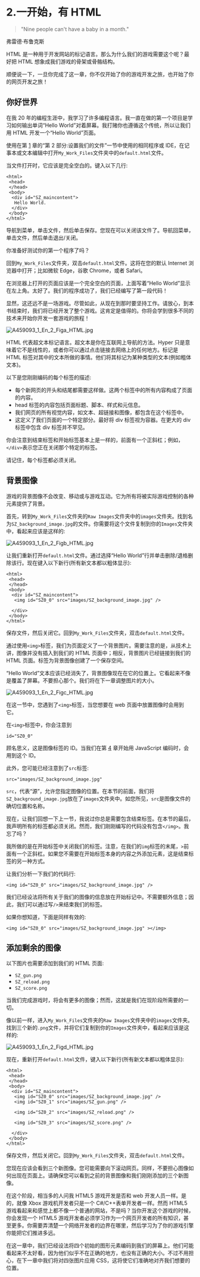 # 2.一开始，有 HTML

> "Nine people can't have a baby in a month."

弗雷德·布鲁克斯

HTML 是一种用于开发网站的标记语言。那么为什么我们的游戏需要这个呢？最好把 HTML 想象成我们游戏的骨架或骨骼结构。

顺便说一下，一旦你完成了这一章，你不仅开始了你的游戏开发之旅，也开始了你的网页开发之旅！

## 你好世界

在我 20 年的编程生涯中，我学习了许多编程语言。我一直在做的第一个项目是学习如何输出单词“Hello World”对着屏幕。我打赌你也遵循这个传统，所以让我们用 HTML 开发一个“Hello World”页面。

使用在第 [1](1.html) 章的“第 2 部分:设置我们的文件”一节中使用的相同程序或 IDE，在记事本或文本编辑中打开`My_Work_Files`文件夹中的`default.html`文件。

当文件打开时，它应该是完全空白的。键入以下几行:

```
<html>
 <head>
 </head>
 <body>
  <div id="SZ_maincontent">
   Hello World.
  </div>
 </body>
</html>

```

导航到菜单，单击文件，然后单击保存。您现在可以关闭该文件了。导航回菜单，单击文件，然后单击退出/关闭。

你准备好测试你的第一个程序了吗？

回到`My_Work_Files`文件夹，双击`default.html`文件。这将在您的默认 Internet 浏览器中打开；比如微软 Edge，谷歌 Chrome，或者 Safari。

在浏览器上打开的页面应该是一个完全空白的页面，上面写着“Hello World”显示在左上角。太好了。我们的程序成功了，我们已经编写了第一段代码！

显然，这还远不是一场游戏。尽管如此，从现在到那时要坚持工作。请放心，到本书结束时，我们将已经开发了整个游戏。这肯定是值得的。你将会学到很多不同的技术来开始你开发一套游戏的旅程！

![A459093_1_En_2_Figa_HTML.jpg](A459093_1_En_2_Figa_HTML.jpg)

HTML 代表超文本标记语言。超文本是你在互联网上导航的方法。Hyper 只是意味着它不是线性的，或者你可以通过点击链接去网络上的任何地方。标记是 HTML 标签对其中的文本所做的事情。他们将其标记为某种类型的文本(例如粗体文本)。

以下是您刚刚编码的每个标签的描述:

*   每个新网页的开头和结尾都需要这样做。这两个标签中的所有内容构成了页面的内容。
*   head 标签的内容包括页面标题、脚本、样式和元信息。
*   我们网页的所有视觉内容，如文本、超链接和图像，都包含在这个标签中。
*   这定义了我们页面的一个特定部分。最好将 div 标签视为容器。在更大的 div 标签中包含 div 标签并不罕见。

你会注意到结束标签和开始标签基本上是一样的，前面有一个正斜杠；例如，`</div>`表示您正在关闭那个特定的标签。

请记住，每个标签都必须关闭。

## 背景图像

游戏的背景图像不会改变、移动或与游戏互动。它为所有将被实际游戏控制的各种元素提供了背景。

首先，转到`My_Work_Files`文件夹的`Raw Images`文件夹中的`images`文件夹。找到名为`SZ_background_image.jpg`的文件。你需要将这个文件复制到你的`Images`文件夹中，看起来应该是这样的:

![A459093_1_En_2_Figb_HTML.jpg](A459093_1_En_2_Figb_HTML.jpg)

让我们重新打开`default.html`文件。通过选择“Hello World”行并单击删除/退格删除该行。现在键入以下新行(所有新文本都以粗体显示):

```
<html>
 <head>
 </head>
 <body>
  <div id="SZ_maincontent">
   <img id="SZ0_0" src="images/SZ_background_image.jpg" />

  </div>
 </body>
</html>

```

保存文件，然后关闭它。回到`My_Work_Files`文件夹，双击`default.html`文件。

通过使用`<img>`标签，我们为页面定义了一个背景图片。需要注意的是，从技术上讲，图像并没有插入到我们的 HTML 页面中；相反，背景图片已经链接到我们的 HTML 页面。标签为背景图像创建了一个保存空间。

“Hello World”文本应该已经消失了，背景图像现在在它的位置上。它看起来不像是覆盖了屏幕。不要担心那个。我们将在下一章调整图片的大小。

![A459093_1_En_2_Figc_HTML.jpg](A459093_1_En_2_Figc_HTML.jpg)

在这一节中，您遇到了`<img>`标签，当您想要在 web 页面中放置图像时会用到它。

在`<img>`标签中，你会注意到

```
id="SZ0_0"

```

顾名思义，这是图像标签的 ID。当我们在第 [4](4.html) 章开始用 JavaScript 编码时，会用到这个 ID。

此外，您可能已经注意到了`src`标签:

```
src="images/SZ_background_image.jpg"

```

`src`，代表“源”，允许您指定图像的位置。在本节的前面，我们将`SZ_background_image.jpg`放在了`images`文件夹中。如您所见，`src`是图像文件的确切位置和名称。

现在，让我们回想一下上一节，我说过你总是需要包含结束标签。在本节的最后，我声明所有的标签都必须关闭。然而，我们刚刚编写的代码没有包含`</img>`。我忘了吗？

我所做的是在开始标签中关闭我们的标签。注意，在我们的`img`标签的末尾，`>`前面有一个正斜杠。如果您不需要在开始标签本身的内容之外添加元素，这是结束标签的另一种方式。

让我们分析一下我们的代码行:

```
<img id="SZ0_0" src="images/SZ_background_image.jpg" />

```

我们已经设法将所有关于我们的图像的信息放在开始标记中。不需要额外信息；因此，我们可以通过写`/>`来结束我们的标签。

如果你想知道，下面是同样有效的:

```
<img id="SZ0_0" src="images/SZ_background_image.jpg" ></img>

```

## 添加剩余的图像

以下图片也需要添加到我们的 HTML 页面:

*   `SZ_gun.png`
*   `SZ_reload.png`
*   `SZ_score.png`

当我们完成游戏时，将会有更多的图像；然而，这就是我们在现阶段所需要的一切。

像以前一样，进入`My_Work_Files`文件夹的`Raw Images`文件夹中的`images`文件夹。找到三个新的`.png`文件，并将它们复制到你的`Images`文件夹中，看起来应该是这样的:

![A459093_1_En_2_Figd_HTML.jpg](A459093_1_En_2_Figd_HTML.jpg)

现在，重新打开`default.html`文件，键入以下新行(所有新文本都以粗体显示):

```
<html>
 <head>
 </head>
 <body>
  <div id="SZ_maincontent">
   <img id="SZ0_0" src="images/SZ_background_image.jpg" />
   <img id="SZ0_1" src="images/SZ_gun.png" />

   <img id="SZ0_2" src="images/SZ_reload.png" />

   <img id="SZ0_3" src="images/SZ_score.png" />

  </div>
 </body>
</html>

```

保存文件，然后关闭它。回到`My_Work_Files`文件夹，双击`default.html`文件。

您现在应该会看到三个新图像。您可能需要向下滚动网页。同样，不要担心图像如何出现在页面上。请确保您可以看到之前的背景图像和我们刚刚添加的三个新图像。

在这个阶段，相当多的人问我 HTML5 游戏开发是否和 web 开发人员一样。是的，就像 Xbox 游戏机开发者只是一个 C#/C++表单开发者一样。然而 HTML5 游戏看起来和感觉上都不像一个普通的网站，不是吗？当你开发这个游戏的时候，你会发现一个 HTML5 游戏开发者必须学习作为一个网页开发者的所有知识，甚至更多。你需要弄清楚一个网络开发者的边界在哪里，然后学习为了你的游戏引擎你能把它们推进多远。

在这一章中，我们已经设法将四个初始的图形元素编码到我们的屏幕上。他们可能看起来不太好看，因为他们似乎不在正确的地方，也没有正确的大小。不过不用担心，在下一章中我们将对四张图片应用 CSS，这将使它们准确地对齐我们想要的位置。
